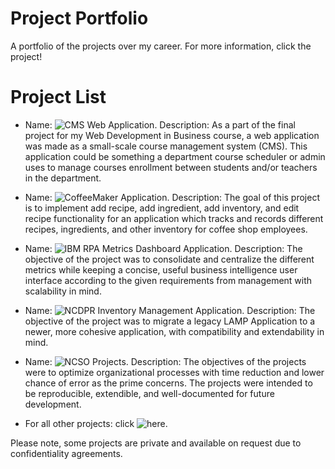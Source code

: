 # Project Portfolio
A portfolio of the projects over my career. For more information, click the project!

# Project List

- Name: ![CMS Web Application](https://github.com/aprak5/CMSWebApp). Description: As a part of the final project for my Web Development in Business course, a web application was made as a small-scale course management system (CMS). This application could be something a department course scheduler or admin uses to manage courses enrollment between students and/or teachers in the department.
  
- Name: ![CoffeeMaker Application](https://github.com/aprak5/CoffeeMaker). Description: The goal of this project is to implement add recipe, add ingredient, add inventory, and edit recipe functionality for an application which tracks and records different recipes, ingredients, and other inventory for coffee shop employees.

- Name: ![IBM RPA Metrics Dashboard Application](https://github.com/aprak5/IBMRPAMetricsDashboard). Description: The objective of the project was to consolidate and centralize the different metrics while keeping a concise, useful business intelligence user interface according to the given requirements from management with scalability in mind.

- Name: ![NCDPR Inventory Management Application](https://github.com/aprak5/NCDPRInventoryManagementApp). Description: The objective of the project was to migrate a legacy LAMP Application to a newer, more cohesive application, with compatibility and extendability in mind.

- Name: ![NCSO Projects](https://github.com/aprak5/NCSOProjects). Description: The objectives of the projects were to optimize organizational processes with time reduction and lower chance of error as the prime concerns. The projects were intended to be reproducible, extendible, and well-documented for future development.
  
- For all other projects: click ![here](https://github.com/aprak5/ProjectPortfolio/tree/main/OtherProjects). 

Please note, some projects are private and available on request due to confidentiality agreements.
